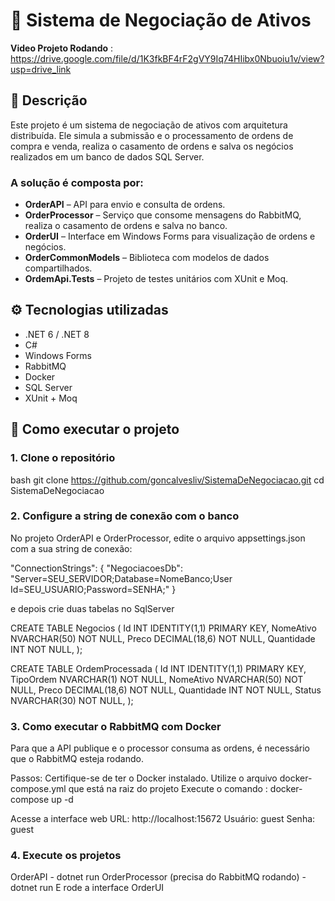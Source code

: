 # 🧾 Sistema de Negociação de Ativos
**Video Projeto Rodando** : https://drive.google.com/file/d/1K3fkBF4rF2gVY9Iq74HIibx0Nbuoiu1v/view?usp=drive_link

## 📌 Descrição

Este projeto é um sistema de negociação de ativos com arquitetura distribuída. Ele simula a submissão e o processamento de ordens de compra e venda, realiza o casamento de ordens e salva os negócios realizados em um banco de dados SQL Server.

### A solução é composta por:

- **OrderAPI** – API para envio e consulta de ordens.  
- **OrderProcessor** – Serviço que consome mensagens do RabbitMQ, realiza o casamento de ordens e salva no banco.  
- **OrderUI** – Interface em Windows Forms para visualização de ordens e negócios.  
- **OrderCommonModels** – Biblioteca com modelos de dados compartilhados.  
- **OrdemApi.Tests** – Projeto de testes unitários com XUnit e Moq.

## ⚙️ Tecnologias utilizadas

- .NET 6 / .NET 8  
- C#  
- Windows Forms  
- RabbitMQ  
- Docker  
- SQL Server  
- XUnit + Moq  


## 🚀 Como executar o projeto

### 1. Clone o repositório

bash
git clone https://github.com/goncalvesliv/SistemaDeNegociacao.git
cd SistemaDeNegociacao

### 2. Configure a string de conexão com o banco
No projeto OrderAPI e OrderProcessor, edite o arquivo appsettings.json com a sua string de conexão:

"ConnectionStrings": {
  "NegociacoesDb": "Server=SEU_SERVIDOR;Database=NomeBanco;User Id=SEU_USUARIO;Password=SENHA;"
}

e depois crie duas tabelas no SqlServer 

CREATE TABLE Negocios (
    Id INT IDENTITY(1,1) PRIMARY KEY,
    NomeAtivo NVARCHAR(50) NOT NULL,
    Preco DECIMAL(18,6) NOT NULL,
    Quantidade INT NOT NULL,
);

CREATE TABLE OrdemProcessada (
    Id INT IDENTITY(1,1) PRIMARY KEY,
    TipoOrdem NVARCHAR(1) NOT NULL,
    NomeAtivo NVARCHAR(50) NOT NULL,
    Preco DECIMAL(18,6) NOT NULL,
    Quantidade INT NOT NULL,
    Status NVARCHAR(30) NOT NULL,
);

### 3. Como executar o RabbitMQ com Docker
Para que a API publique e o processor consuma as ordens, é necessário que o RabbitMQ esteja rodando.

Passos:
Certifique-se de ter o Docker instalado.
Utilize o arquivo docker-compose.yml que está na raiz do projeto
Execute o comando : docker-compose up -d

Acesse a interface web
URL: http://localhost:15672
Usuário: guest
Senha: guest

### 4. Execute os projetos
OrderAPI - dotnet run
OrderProcessor (precisa do RabbitMQ rodando) - dotnet run
E rode a interface OrderUI 

